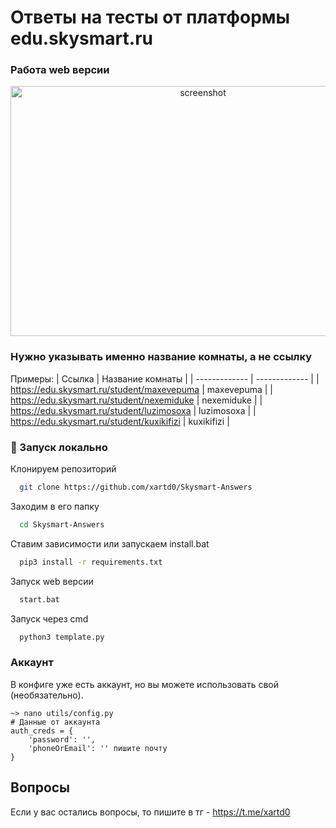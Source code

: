 # Ответы на тесты от платформы edu.skysmart.ru

### Работа web версии

<div align="center"> 
  <img src="https://github.com/xartd0/Skysmart-Answers-API/assets/43171120/921c5de9-d9cf-4924-8e08-3e60a6159568" alt="screenshot" width="600" height="400"/>
</div>

### Нужно указывать именно название комнаты, а не ссылку

Примеры:
| Ссылка | Название комнаты |
| ------------- | ------------- |
| https://edu.skysmart.ru/student/maxevepuma | maxevepuma |
| https://edu.skysmart.ru/student/nexemiduke | nexemiduke |
| https://edu.skysmart.ru/student/luzimosoxa | luzimosoxa |
| https://edu.skysmart.ru/student/kuxikifizi | kuxikifizi |



<!-- Run Locally -->
### :running: Запуск локально

Клонируем репозиторий

```bash
  git clone https://github.com/xartd0/Skysmart-Answers
```

Заходим в его папку

```bash
  cd Skysmart-Answers
```

Ставим зависимости или запускаем install.bat

```bash
  pip3 install -r requirements.txt
```

Запуск web версии

```bash
  start.bat
```

Запуск через cmd

```bash
  python3 template.py
```



### Аккаунт
В конфиге уже есть аккаунт, но вы можете использовать свой (необязательно).

```
~> nano utils/config.py
# Данные от аккаунта
auth_creds = {
    'password': '',
    'phoneOrEmail': '' пишите почту
}
```

## Вопросы
Если у вас остались вопросы, то пишите в тг - https://t.me/xartd0
